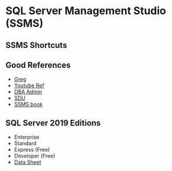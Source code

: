 
SQL Server Management Studio (SSMS)
====

SSMS Shortcuts
----


Good References
----

- [Greg](http://GregLow.com)
- [Youtube Ref](https://www.youtube.com/watch?v=e476ZvVRuA0&t=443s)
- [DBA Admin](https://www.youtube.com/channel/UCfo-suRFU3sBL5eOOv4XOVg/playlists)
- [SDU](http://sdutools.sqldownunder.com)
- [SSMS book](http://ssmsbook.sqldownunder.com)

SQL Server 2019 Editions
---

- Enterprise
- Standard
- Express (Free)
- Developer (Free)
- [Data Sheet](https://download.microsoft.com/download/2/9/0/290f991b-5971-42e5-bb2c-81f700622b2e/SQL%20Server%202019%20Editions%20Datasheet.pdf`)